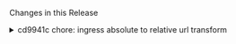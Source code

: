 Changes in this Release

<details><summary>cd9941c chore: ingress absolute to relative url transform</summary>
chore: ingress absolute to relative url transform
</details>